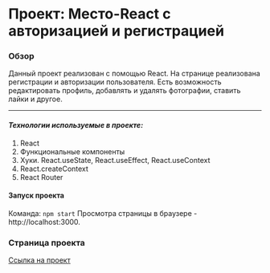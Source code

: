 # Проект: Место-React с авторизацией и регистрацией

### Обзор

Данный проект реализован с помощью React.
На странице реализована регистрации и авторизации пользователя. Есть возможность редактировать профиль, добавлять и удалять фотографии, ставить лайки и другое.


---

#### **_Технологии используемые в проекте:_**

1. React
2. Функциональные компоненты
3. Хуки. React.useState, React.useEffect, React.useContext
4. React.createContext
5. React Router


#### Запуск проекта

Команда: `npm start` 
Просмотра страницы в браузере -  http://localhost:3000.

### Страница проекта

[Ссылка на проект](https://m-metzler.github.io/react-mesto-auth)